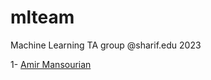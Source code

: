 # mlteam
Machine Learning TA group @sharif.edu 2023


1- [Amir Mansourian](https://github.com/AmirMansurian)


